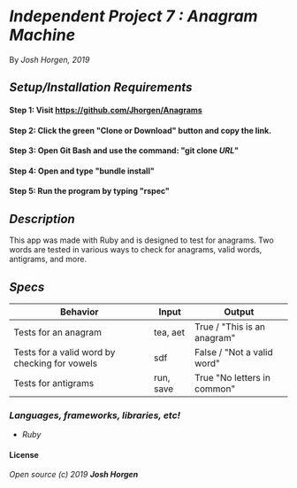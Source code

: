# _Independent Project 7 : **Anagram Machine**_

By _Josh Horgen, 2019_

## _Setup/Installation Requirements_
#### Step 1: Visit https://github.com/Jhorgen/Anagrams
#### Step 2: Click the green "Clone or Download" button and copy the link.
#### Step 3: Open Git Bash and use the command: "git clone _____URL_____"
#### Step 4: Open and type "bundle install"
#### Step 5: Run the program by typing "rspec"


## _Description_
This app was made with Ruby and is designed to test for anagrams. Two words are tested in various ways to check for anagrams, valid words, antigrams, and more.

## _Specs_

| Behavior | Input | Output |
| -------- | ----- | ------ |
|Tests for an anagram|tea, aet |True / "This is an anagram" |
|Tests for a valid word by checking for vowels |sdf |False / "Not a valid word" |
|Tests for antigrams|run, save|True "No letters in common" |


### _Languages, frameworks, libraries, etc!_

* _Ruby_

#### License
_Open source (c) 2019 **Josh Horgen**_
